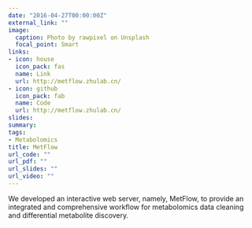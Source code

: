 ```yaml
---
date: "2016-04-27T00:00:00Z"
external_link: ""
image:
  caption: Photo by rawpixel on Unsplash
  focal_point: Smart
links:
- icon: house
  icon_pack: fas
  name: Link
  url: http://metflow.zhulab.cn/
- icon: github
  icon_pack: fab
  name: Code
  url: http://metflow.zhulab.cn/
slides: 
summary: 
tags:
- Metabolomics
title: MetFlow
url_code: ""
url_pdf: ""
url_slides: ""
url_video: ""
---
```


We developed an interactive web server, namely, MetFlow, to provide an integrated and comprehensive workflow for metabolomics data cleaning and differential metabolite discovery.